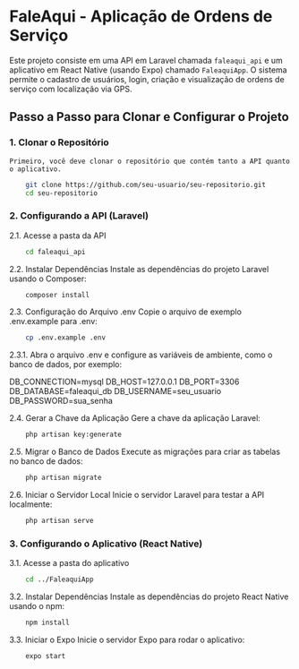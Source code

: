 # FaleAqui - Aplicação de Ordens de Serviço

Este projeto consiste em uma API em Laravel chamada `faleaqui_api` e um aplicativo em React Native (usando Expo) chamado `FaleaquiApp`. O sistema permite o cadastro de usuários, login, criação e visualização de ordens de serviço com localização via GPS.

## Passo a Passo para Clonar e Configurar o Projeto

### 1. Clonar o Repositório

    Primeiro, você deve clonar o repositório que contém tanto a API quanto o aplicativo.
```bash
    git clone https://github.com/seu-usuario/seu-repositorio.git
    cd seu-repositorio
```
### 2. Configurando a API (Laravel)

2.1. Acesse a pasta da API

```bash
    cd faleaqui_api
```
2.2. Instalar Dependências
Instale as dependências do projeto Laravel usando o Composer:

```bash
    composer install
```
2.3. Configuração do Arquivo .env
Copie o arquivo de exemplo .env.example para .env:

```bash
    cp .env.example .env
```

2.3.1. Abra o arquivo .env e configure as variáveis de ambiente, como o banco de dados, por exemplo:

DB_CONNECTION=mysql
DB_HOST=127.0.0.1
DB_PORT=3306
DB_DATABASE=faleaqui_db
DB_USERNAME=seu_usuario
DB_PASSWORD=sua_senha

2.4. Gerar a Chave da Aplicação
Gere a chave da aplicação Laravel:

```bash
    php artisan key:generate
```

2.5. Migrar o Banco de Dados
Execute as migrações para criar as tabelas no banco de dados:

```bash
    php artisan migrate
```

2.6. Iniciar o Servidor Local
Inicie o servidor Laravel para testar a API localmente:

```bash
    php artisan serve
```


### 3. Configurando o Aplicativo (React Native)

3.1. Acesse a pasta do aplicativo

```bash
    cd ../FaleaquiApp
```

3.2. Instalar Dependências
Instale as dependências do projeto React Native usando o npm:

```bash
    npm install
```

3.3. Iniciar o Expo
Inicie o servidor Expo para rodar o aplicativo:

```bash
    expo start
```